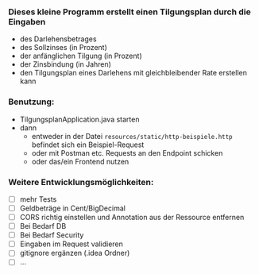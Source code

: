 ### Dieses kleine Programm erstellt einen Tilgungsplan durch die Eingaben
- des Darlehensbetrages
- des Sollzinses (in Prozent)
- der anfänglichen Tilgung (in Prozent)
- der Zinsbindung (in Jahren)
- den Tilgungsplan eines Darlehens mit gleichbleibender Rate erstellen kann

### Benutzung:
- TilgungsplanApplication.java starten
- dann
  - entweder in der Datei ```resources/static/http-beispiele.http``` befindet sich ein Beispiel-Request
  - oder mit Postman etc. Requests an den Endpoint schicken
  - oder das/ein Frontend nutzen

### Weitere Entwicklungsmöglichkeiten:
- [ ] mehr Tests
- [ ] Geldbeträge in Cent/BigDecimal
- [ ] CORS richtig einstellen und Annotation aus der Ressource entfernen
- [ ] Bei Bedarf DB
- [ ] Bei Bedarf Security
- [ ] Eingaben im Request validieren
- [ ] gitignore ergänzen (.idea Ordner)
- [ ] ...